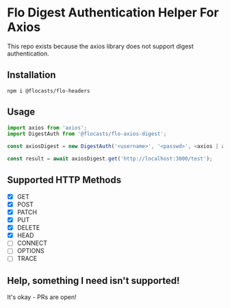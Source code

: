 # Flo Digest Authentication Helper For Axios

This repo exists because the axios library does not support digest authentication.

## Installation

`npm i @flocasts/flo-headers`

## Usage

```typescript
import axios from 'axios';
import DigestAuth from '@flocasts/flo-axios-digest';

const axiosDigest = new DigestAuth('<username>', '<passwd>', <axios | axios.create()>);

const result = await axiosDigest.get('http://localhost:3000/test');
```

## Supported HTTP Methods

-   [x] GET
-   [x] POST
-   [x] PATCH
-   [x] PUT
-   [x] DELETE
-   [x] HEAD
-   [ ] CONNECT
-   [ ] OPTIONS
-   [ ] TRACE

## Help, something I need isn't supported!

It's okay - PRs are open!
